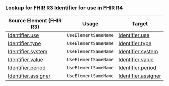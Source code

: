 ### Lookup for [FHIR R3](https://hl7.org/fhir/STU3/) [Identifier](https://hl7.org/fhir/STU3/Identifier.html) for use in [FHIR R4](https://hl7.org/fhir/R4/)

| Source Element (FHIR R3) | Usage | Target |
| -------------- | ----- | ------ |
| [Identifier.use](https://hl7.org/fhir/STU3/Identifier.html#resource) | `UseElementSameName` | [Identifier.use](https://hl7.org/fhir/R4/Identifier.html#resource) |
| [Identifier.type](https://hl7.org/fhir/STU3/Identifier.html#resource) | `UseElementSameName` | [Identifier.type](https://hl7.org/fhir/R4/Identifier.html#resource) |
| [Identifier.system](https://hl7.org/fhir/STU3/Identifier.html#resource) | `UseElementSameName` | [Identifier.system](https://hl7.org/fhir/R4/Identifier.html#resource) |
| [Identifier.value](https://hl7.org/fhir/STU3/Identifier.html#resource) | `UseElementSameName` | [Identifier.value](https://hl7.org/fhir/R4/Identifier.html#resource) |
| [Identifier.period](https://hl7.org/fhir/STU3/Identifier.html#resource) | `UseElementSameName` | [Identifier.period](https://hl7.org/fhir/R4/Identifier.html#resource) |
| [Identifier.assigner](https://hl7.org/fhir/STU3/Identifier.html#resource) | `UseElementSameName` | [Identifier.assigner](https://hl7.org/fhir/R4/Identifier.html#resource) |
